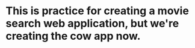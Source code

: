 # This is practice for creating a movie search web application, but we're creating the cow app now.
